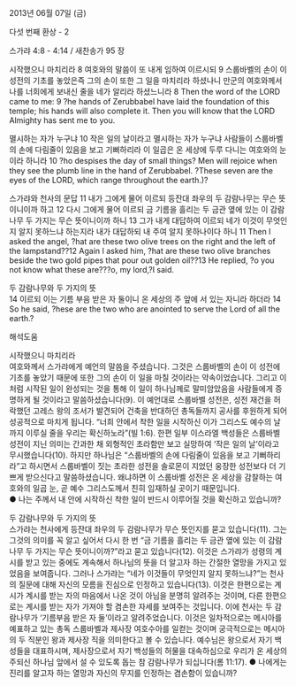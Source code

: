 2013년 06월 07일 (금)

다섯 번째 환상 - 2



스가랴 4:8 - 4:14 / 새찬송가 95 장


시작했으니 마치리라 
8 여호와의 말씀이 또 내게 임하여 이르시되 9 스룹바벨의 손이 이 성전의 기초를 놓았은즉 그의 손이 또한 그 일을 마치리라 하셨나니 만군의 여호와께서 나를 너희에게 보내신 줄을 네가 알리라 하셨느니라
8 Then the word of the LORD came to me: 9 ?he hands of Zerubbabel have laid the foundation of this temple; his hands will also complete it. Then you will know that the LORD Almighty has sent me to you.  

멸시하는 자가 누구냐 
10 작은 일의 날이라고 멸시하는 자가 누구냐 사람들이 스룹바벨의 손에 다림줄이 있음을 보고 기뻐하리라 이 일곱은 온 세상에 두루 다니는 여호와의 눈이라 하니라
10 ?ho despises the day of small things? Men will rejoice when they see the plumb line in the hand of Zerubbabel. ?These seven are the eyes of the LORD, which range throughout the earth.)?  

스가랴와 천사의 문답 
11 내가 그에게 물어 이르되 등잔대 좌우의 두 감람나무는 무슨 뜻이니이까 하고 12 다시 그에게 물어 이르되 금 기름을 흘리는 두 금관 옆에 있는 이 감람나무 두 가지는 무슨 뜻이니이까 하니 13 그가 내게 대답하여 이르되 네가 이것이 무엇인지 알지 못하느냐 하는지라 내가 대답하되 내 주여 알지 못하나이다 하니
11 Then I asked the angel, ?hat are these two olive trees on the right and the left of the lampstand??12 Again I asked him, ?hat are these two olive branches beside the two gold pipes that pour out golden oil??13 He replied, ?o you not know what these are???o, my lord,?I said.   

두 감람나무와 두 가지의 뜻  
14 이르되 이는 기름 부음 받은 자 둘이니 온 세상의 주 앞에 서 있는 자니라 하더라
14 So he said, ?hese are the two who are anointed to serve the Lord of all the earth.?

해석도움





시작했으니 마치리라  
여호와께서 스가랴에게 예언의 말씀을 주셨습니다. 그것은 스룹바벨의 손이 이 성전에 기초를 놓았기 때문에 또한 그의 손이 이 일을 마칠 것이라는 약속이었습니다. 그리고 이처럼 시작된 일이 완성되는 것을 통해 이 일이 하나님께로 말미암았음을 사람들에게 증명하게 될 것이라고 말씀하셨습니다(9). 이 예언대로 스룹바벨 성전은, 성전 재건을 허락했던 고레스 왕의 조서가 발견되어 건축을 반대하던 총독들까지 공사를 후원하게 되어 성공적으로 마치게 됩니다. “너희 안에서 착한 일을 시작하신 이가 그리스도 예수의 날까지 이루실 줄을 우리는 확신하노라”(빌 1:6). 한편 일부 이스라엘 백성들은 스룹바벨 성전이 지닌 의미는 간과한 채 외형적인 초라함만 보고 실망하여 ‘작은 일의 날’이라고 무시했습니다(10). 하지만 하나님은 “스룹바벨의 손에 다림줄이 있음을 보고 기뻐하리라”고 하시면서 스룹바벨이 짓는 초라한 성전을 솔로몬이 지었던 웅장한 성전보다 더 기쁘게 받으신다고 말씀하셨습니다. 왜냐하면 이 스룹바벨 성전은 온 세상을 감찰하는 여호와의 일곱 눈, 곧 예수 그리스도께서 친히 임재하실 곳이기 때문입니다.  
● 나는 주께서 내 안에 시작하신 착한 일이 반드시 이루어질 것을 확신하고 있습니까?

두 감람나무와 두 가지의 뜻  
스가랴는 천사에게 등잔대 좌우의 두 감람나무가 무슨 뜻인지를 묻고 있습니다(11). 그는 그것의 의미를 꼭 알고 싶어서 다시 한 번 “금 기름을 흘리는 두 금관 옆에 있는 이 감람나무 두 가지는 무슨 뜻이니이까?”라고 묻고 있습니다(12). 이것은 스가랴가 성령의 계시를 받고 있는 중에도 계속해서 하나님의 뜻을 더 알고자 하는 간절한 열망을 가지고 있었음을 보여줍니다. 그러나 스가랴는 “네가 이것들이 무엇인지 알지 못하느냐?”는 천사의 질문에 대해 자신의 모름을 진심으로 인정하고 있습니다(13). 이것은 한편으로는 계시가 계시를 받는 자의 마음에서 나온 것이 아님을 분명히 알려주는 것이며, 다른 한편으로는 계시를 받는 자가 가져야 할 겸손한 자세를 보여주는 것입니다. 이에 천사는 두 감람나무가 ‘기름부음 받은 자 둘’이라고 알려주었습니다. 이것은 일차적으로는 메시아를 예표하고 있는 총독 스룹바벨과 제사장 여호수아를 일컫는 것이며 궁극적으로는 메시아의 두 직분인 왕과 제사장 직을 의미한다고 볼 수 있습니다. 예수님은 왕으로서 자기 백성들을 대표하시며, 제사장으로서 자기 백성들의 허물을 대속하심으로 우리가 온 세상의 주되신 하나님 앞에서 설 수 있도록 돕는 참 감람나무가 되십니다(롬 11:17). 
● 나에게는 진리를 알고자 하는 열망과 자신의 무지를 인정하는 겸손함이 있습니까?